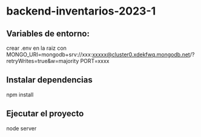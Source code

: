 # backend-inventarios-2023-1

## Variables de entorno:
crear .env en la raiz con
MONGO_URI=mongodb+srv://xxx:xxxxx@cluster0.xdekfwq.mongodb.net/?retryWrites=true&w=majority
PORT=xxxx

## Instalar dependencias
npm install

## Ejecutar el proyecto
node server
